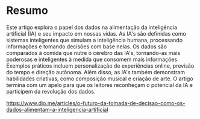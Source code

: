 # Resumo

Este artigo explora o papel dos dados na alimentação da inteligência artificial (IA) e seu impacto em nossas vidas. As IA's são definidas como sistemas inteligentes que simulam a inteligência humana, processando informações e tomando decisões com base nelas. Os dados são comparados à comida que nutre o cérebro das IA's, tornando-as mais poderosas e inteligentes à medida que consomem mais informações. Exemplos práticos incluem personalização de experiências online, previsão do tempo e direção autônoma. Além disso, as IA's também demonstram habilidades criativas, como composição musical e criação de arte. O artigo termina com um apelo para que os leitores reconheçam o potencial da IA e participem da revolução dos dados.

https://www.dio.me/articles/o-futuro-da-tomada-de-decisao-como-os-dados-alimentam-a-inteligencia-artificial 
